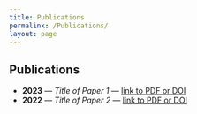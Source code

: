 ```yaml
---
title: Publications
permalink: /Publications/
layout: page
---
```


## Publications

- **2023** — *Title of Paper 1* — [link to PDF or DOI](https://example.com)
- **2022** — *Title of Paper 2* — [link to PDF or DOI](https://example.com)
